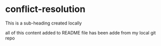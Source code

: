 # conflict-resolution

This is a sub-heading created locally

all of this content added to README file has been adde from my local git repo
